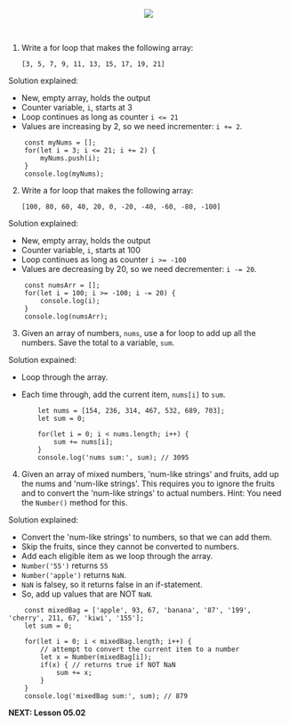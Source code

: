 <!-- ### 05.01 Lab Exercises -->

<p align="center">
<img src="../../images/lessons/ND-JS-Bootcamp-Lesson-Banner-0501.jpg">
</p>

<br>

1. Write a for loop that makes the following array:

    `[3, 5, 7, 9, 11, 13, 15, 17, 19, 21]`

Solution explained: 
- New, empty array, holds the output
- Counter variable, `i`, starts at 3
- Loop continues as long as counter `i <= 21`
- Values are increasing by 2, so we need incrementer: `i += 2`.

```
    const myNums = [];
    for(let i = 3; i <= 21; i += 2) {
        myNums.push(i);
    }
    console.log(myNums);
```

2. Write a for loop that makes the following array:

    `[100, 80, 60, 40, 20, 0, -20, -40, -60, -80, -100]`

Solution explained: 
- New, empty array, holds the output
- Counter variable, `i`, starts at 100
- Loop continues as long as counter `i >= -100`
- Values are decreasing by 20, so we need decrementer: `i -= 20`.

```
    const numsArr = [];
    for(let i = 100; i >= -100; i -= 20) {
        console.log(i);
    }
    console.log(numsArr);
```

3. Given an array of numbers, `nums`, use a for loop to add up all the numbers. Save the total to a variable, `sum`.

Solution expained: 
- Loop through the array. 
- Each time through, add the current item, `nums[i]` to `sum`.

    ```
        let nums = [154, 236, 314, 467, 532, 689, 703];
        let sum = 0;

        for(let i = 0; i < nums.length; i++) {
            sum += nums[i];
        }
        console.log('nums sum:', sum); // 3095
    ```

4. Given an array of mixed numbers, 'num-like strings' and fruits, add up the nums and 'num-like strings'. This requires you to ignore the fruits and to convert the 'num-like strings' to actual numbers. Hint: You need the `Number()` method for this.

Solution explained: 

- Convert the 'num-like strings' to numbers, so that we can add them.
- Skip the fruits, since they cannot be converted to numbers.
- Add each eligible item as we loop through the array.
- `Number('55')` returns `55`
- `Number('apple')` returns `NaN`.
- `NaN` is falsey, so it returns false in an if-statement.
- So, add up values that are NOT `NaN`.

```
    const mixedBag = ['apple', 93, 67, 'banana', '87', '199', 'cherry', 211, 67, 'kiwi', '155'];
    let sum = 0;

    for(let i = 0; i < mixedBag.length; i++) {
        // attempt to convert the current item to a number
        let x = Number(mixedBag[i]);
        if(x) { // returns true if NOT NaN
            sum += x;
        }
    }
    console.log('mixedBag sum:', sum); // 879
```

**NEXT: Lesson 05.02** 
